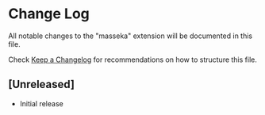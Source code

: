 # Change Log

All notable changes to the "masseka" extension will be documented in this file.

Check [Keep a Changelog](http://keepachangelog.com/) for recommendations on how to structure this file.

## [Unreleased]

- Initial release